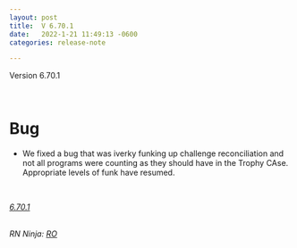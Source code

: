 ```yaml
---
layout: post
title:  V 6.70.1
date:   2022-1-21 11:49:13 -0600
categories: release-note

---
```

Version 6.70.1  


<br/>

# Bug
- We fixed a bug that was iverky funking up challenge reconciliation and not all programs were counting as they should have in the Trophy CAse. Appropriate levels of funk have resumed.  


<br/>


*[6.70.1](https://github.com/streetparking/my-streetparking/releases/tag/v6.70.1)*
<br/>
<br/>

_RN Ninja: [RO](https://github.com/robyanna)_
 
 
 